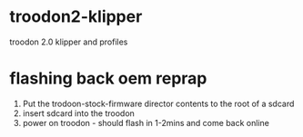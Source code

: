 # troodon2-klipper
troodon 2.0 klipper and profiles


# flashing back oem reprap
1. Put the trodoon-stock-firmware director contents to the root of a sdcard
2. insert sdcard into the troodon
3. power on troodon - should flash in 1-2mins and come back online
